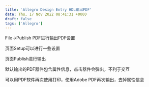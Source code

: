 ```yaml
---
title: 'Allegro Design Entry HDL输出PDF'
date: Thu, 17 Nov 2022 08:41:31 +0000
draft: false
tags: ['Allegro']
---
```


File->Publish PDF进行输出PDF设置

页面Setup可以进行一些设置

页面Publish进行输出

默认输出的PDF器件包含属性信息，点击器件会弹出，不利于交互

可以用PDF软件再次使用打印，使用Adobe PDF再次输出，去掉属性信息